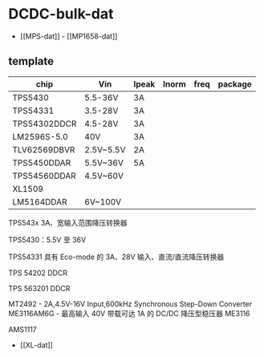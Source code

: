 # DCDC-bulk-dat

- [[MPS-dat]] - [[MP1658-dat]]


## template

| chip         | Vin       | Ipeak | Inorm | freq | package |
| ------------ | --------- | ----- | ----- | ---- | ------- |
| TPS5430      | 5.5-36V   | 3A    |       |      |         |
| TPS54331     | 3.5-28V   | 3A    |       |      |         |
| TPS54302DDCR | 4.5-28V   | 3A    |       |      |         |
| LM2596S-5.0  | 40V       | 3A    |       |      |         |
| TLV62569DBVR | 2.5V~5.5V | 2A    |
| TPS5450DDAR  | 5.5V~36V  | 5A    |
| TPS54560DDAR | 4.5V~60V  |       |       |      |         | 30+: ￥5.37 |
| XL1509       |
| LM5164DDAR | 6V~100V| 



TPS543x 3A、宽输入范围降压转换器

TPS5430：5.5V 至 36V

TPS54331 具有 Eco-mode 的 3A、28V 输入、直流/直流降压转换器

TPS 54202 DDCR

TPS 563201 DDCR


MT2492 - 2A,4.5V-16V Input,600kHz Synchronous Step-Down Converter
ME3116AM6G - 最高输入 40V 带载可达 1A 的 DC/DC 降压型稳压器 ME3116


AMS1117

- [[XL-dat]]